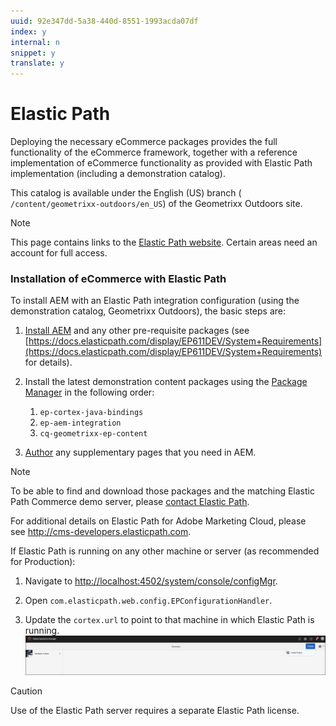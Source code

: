 ```yaml
---
uuid: 92e347dd-5a38-440d-8551-1993acda07df
index: y
internal: n
snippet: y
translate: y
---
```


# Elastic Path

Deploying the necessary eCommerce packages provides the full functionality of the eCommerce framework, together with a reference implementation of eCommerce functionality as provided with Elastic Path implementation (including a demonstration catalog).

This catalog is available under the English (US) branch ( `/content/geometrixx-outdoors/en_US`) of the Geometrixx Outdoors site.

>[!NOTE]
>
><p>This page contains links to the&nbsp;<a href="http://www.elasticpath.com/">Elastic Path website</a>. Certain areas need an account for full access.</p>

### Installation of eCommerce with Elastic Path

To install AEM with an Elastic Path integration configuration (using the demonstration catalog, Geometrixx Outdoors), the basic steps are:

1. [Install AEM](deploy.md) and any other pre-requisite packages (see [https://docs.elasticpath.com/display/EP611DEV/System+Requirements](https://docs.elasticpath.com/display/EP611DEV/System+Requirements) for details).

1. Install the latest demonstration content packages using the [Package Manager](/content/help/en/experience-manager/6-4/sites/administering/using/package-manager#PackageManager) in the following order:

    1. `ep-cortex-java-bindings`    
    1. `ep-aem-integration`    
    1. `cq-geometrixx-ep-content`

1. [Author](/content/help/en/experience-manager/6-4/sites/authoring/using/page-authoring) any supplementary pages that you need in AEM.

>[!NOTE]
>
><p>To be able to find and download those packages and the matching Elastic Path Commerce demo server, please&nbsp;<a href="http://www.elasticpath.com/company/contact-us">contact Elastic Path</a>.</p> <p>For additional details on Elastic Path for Adobe Marketing Cloud, please see&nbsp;<a href="http://cms-developers.elasticpath.com">http://cms-developers.elasticpath.com</a>.</p>

If Elastic Path is running on any other machine or server (as recommended for Production):

1. Navigate to [http://localhost:4502/system/console/configMgr](http://localhost:4502/system/console/configMgr).

1. Open `com.elasticpath.web.config.EPConfigurationHandler`.

1. Update the `cortex.url` to point to that machine in which Elastic Path is running.
   ![](assets/chlimage_1.png)

>[!CAUTION]
>
><p>Use of the Elastic Path server requires a separate Elastic Path license.</p> 
